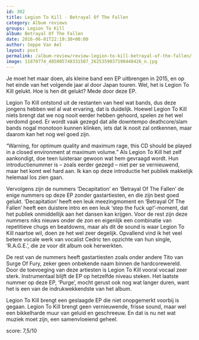 ```yaml
---
id: 302
title: Legion To Kill - Betrayal Of The Fallen
category: Album reviews
groups: Legion To Kill
album: Betrayal Of The Fallen
date: 2016-06-01T22:19:30+00:00
author: Seppe Van Ael
layout: post
permalink: /album-review/review-legion-to-kill-betrayal-of-the-fallen/
image: 11870774_485005748331507_2625359037190448426_n.jpg
---
```

Je moet het maar doen, als kleine band een EP uitbrengen in 2015, en op het einde van het volgende jaar al door Japan touren. Wel, het is Legion To Kill gelukt. Hoe is hen dit gelukt? Mede door deze EP.

Legion To Kill ontstond uit de restanten van heel wat bands, dus deze jongens hebben wel al wat ervaring, dat is duidelijk. Hoewel Legion To Kill niets brengt dat we nog nooit eerder hebben gehoord, spelen ze het wel verdomd goed. Er wordt vaak gezegd dat alle downtempo deathcore/slam bands nogal monotoon kunnen klinken, iets dat ik nooit zal ontkennen, maar daarom kan het nog wel goed zijn.

“Warning, for optimum quality and maximum rage, this CD should be played in a closed environment at maximum volume.” Als Legion To Kill het zelf aankondigt, doe teen luisteraar gewoon wat hem gevraagd wordt. Hun introductienummer is – zoals eerder gezegd – niet per se vernieuwend, maar het komt wel hard aan. Ik kan op deze introductie het publiek makkelijk helemaal los zien gaan.

Vervolgens zijn de nummers ‘Decapitation’ en ‘Betrayal Of The Fallen’ de enige nummers op deze EP zonder gastartiesten, en die zijn best goed gelukt. ‘Decapitation’ heeft een leuk meezingmoment en ‘Betrayal Of The Fallen’ heeft een duistere intro en een leuk ‘step the fuck up!’-moment, dat het publiek onmiddellijk aan het dansen kan krijgen. Voor de rest zijn deze nummers niks nieuws onder de zon en eigenlijk een combinatie van repetitieve chugs en beatdowns, maar als dit de sound is waar Legion To Kill naartoe wil, doen ze het wel zeer degelijk. Opvallend vind ik het veel betere vocale werk van vocalist Cedric ten opzichte van hun single, ‘R.A.G.E.’, die ze voor dit album ook herwerkten.

De rest van de nummers heeft gastartiesten zoals onder andere Tito van Surge Of Fury, zeker geen onbekende naam binnen de hardcorewereld. Door de toevoeging van deze artiesten is Legion To Kill vooral vocaal zeer sterk. Instrumentaal blijft de EP op hetzelfde niveau steken. Het laatste nummer op deze EP, ‘Purge’, mocht gerust ook nog wat langer duren, want het is een van de indrukwekkendste van het album.

Legion To Kill brengt een geslaagde EP die niet onopgemerkt voorbij is gegaan. Legion To Kill brengt geen vernieuwende, frisse sound, maar wel een bikkelharde muur van geluid en geschreeuw. En dat is nu net wat muziek moet zijn, een samenvloeiend geheel.

score: 7,5/10
